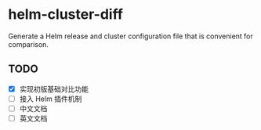 # helm-cluster-diff

Generate a Helm release and cluster configuration file that is convenient for comparison.

## TODO

- [x] 实现初版基础对比功能
- [ ] 接入 Helm 插件机制
- [ ] 中文文档
- [ ] 英文文档